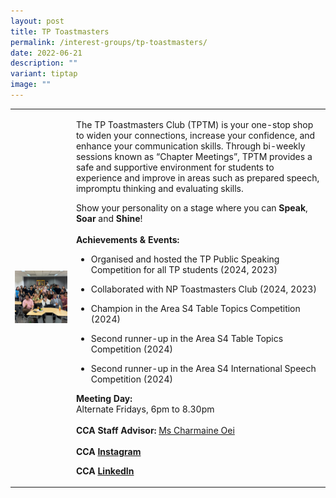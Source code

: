 ```yaml
---
layout: post
title: TP Toastmasters
permalink: /interest-groups/tp-toastmasters/
date: 2022-06-21
description: ""
variant: tiptap
image: ""
---
```

<table style="minWidth: 50px">
<colgroup>
<col>
<col>
</colgroup>
<tbody>
<tr>
<td rowspan="1" colspan="1">
<div class="isomer-image-wrapper">
<img style="width: 100%" height="auto" width="100%" alt="" src="/images/Interest Groups/TP_Toastmasters.png">
</div>
</td>
<td rowspan="1" colspan="1">
<p>The TP Toastmasters Club (TPTM) is your one-stop shop to widen your connections,
increase your confidence, and enhance your communication skills. Through
bi-weekly sessions known as “Chapter Meetings”, TPTM provides a safe and
supportive environment for students to experience and improve in areas
such as prepared speech, impromptu thinking and evaluating skills.</p>
<p></p>
<p>Show your personality on a stage where you can <strong>Speak</strong>, <strong>Soar</strong> and <strong>Shine</strong>!
<br>
<br><strong>Achievements &amp; Events:</strong>
</p>
<p></p>
<ul data-tight="true" class="tight">
<li>
<p>Organised and hosted the TP Public Speaking Competition for all TP students
(2024, 2023)</p>
</li>
<li>
<p>Collaborated with NP Toastmasters Club (2024, 2023)</p>
</li>
<li>
<p>Champion in the Area S4 Table Topics Competition (2024)</p>
</li>
<li>
<p>Second runner-up in the Area S4 Table Topics Competition (2024)</p>
</li>
<li>
<p>Second runner-up in the Area S4 International Speech Competition (2024)</p>
<p></p>
</li>
</ul>
<p><strong>Meeting Day:</strong>
<br>Alternate Fridays, 6pm to 8.30pm
<br>
<br><strong>CCA Staff Advisor:</strong>  <a href="mailto:Charmaine_OEI@TP.EDU.SG" rel="noopener noreferrer nofollow" target="_blank">Ms Charmaine Oei</a>
<br>
<br><strong>CCA <a href="https://www.instagram.com/tptoastmasters" rel="noopener noreferrer nofollow" target="_blank">Instagram</a></strong>
</p>
<p></p>
<p><strong>CCA <a href="https://www.linkedin.com/company/tptm1999/" rel="noopener nofollow" target="_blank">LinkedIn</a></strong>
</p>
</td>
</tr>
</tbody>
</table>
<p></p>